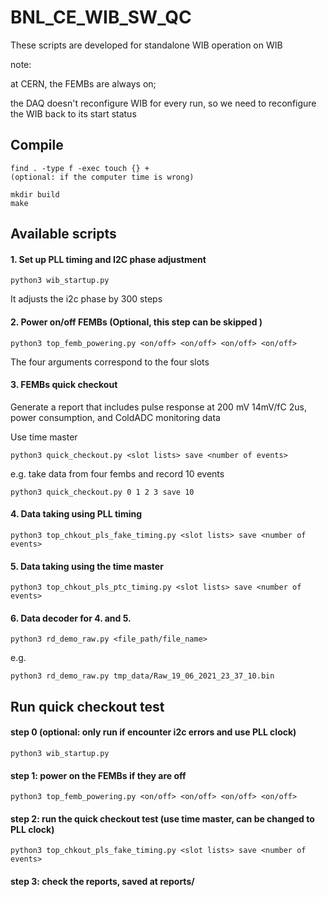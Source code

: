 # BNL_CE_WIB_SW_QC
 
These scripts are developed for standalone WIB operation on WIB 

note: 

at CERN, the FEMBs are always on;

the DAQ doesn't reconfigure WIB for every run, so we need to reconfigure the WIB back to its start status

## Compile
```
find . -type f -exec touch {} +
(optional: if the computer time is wrong)
```

```
mkdir build
make
```
## Available scripts
#### 1. Set up PLL timing and I2C phase adjustment
```
python3 wib_startup.py
```
It adjusts the i2c phase by 300 steps

#### 2. Power on/off FEMBs (Optional, this step can be skipped )
```
python3 top_femb_powering.py <on/off> <on/off> <on/off> <on/off>
```
The four arguments correspond to the four slots 
#### 3. FEMBs quick checkout
Generate a report that includes pulse response at 200 mV 14mV/fC 2us, power consumption, and ColdADC monitoring data

Use time master
```
python3 quick_checkout.py <slot lists> save <number of events>
```
e.g. take data from four fembs and record 10 events
```
python3 quick_checkout.py 0 1 2 3 save 10
```
#### 4. Data taking using PLL timing
```
python3 top_chkout_pls_fake_timing.py <slot lists> save <number of events>
```
#### 5. Data taking using the time master
```
python3 top_chkout_pls_ptc_timing.py <slot lists> save <number of events>
```
#### 6. Data decoder for 4. and 5.
```
python3 rd_demo_raw.py <file_path/file_name>   
```
e.g.
```
python3 rd_demo_raw.py tmp_data/Raw_19_06_2021_23_37_10.bin
```

## Run quick checkout test
#### step 0 (optional: only run if encounter i2c errors and use PLL clock)
```
python3 wib_startup.py
```
#### step 1: power on the FEMBs if they are off
```
python3 top_femb_powering.py <on/off> <on/off> <on/off> <on/off>
```
#### step 2: run the quick checkout test (use time master, can be changed to PLL clock)
```
python3 top_chkout_pls_fake_timing.py <slot lists> save <number of events>
```
#### step 3: check the reports, saved at reports/
